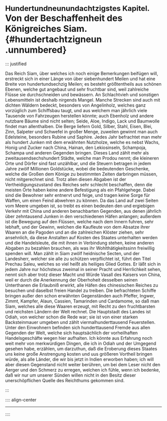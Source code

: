 # <small>Hundertundneunundachtzigstes Kapitel.</small><br />Von der Beschaffenheit des Königreiches Siam.{#hundertachtzigneun .unnumbered}

::: justified

Das Reich Siam, über welches ich noch einige Bemerkungen beifügen will,
erstreckt sich in einer Länge von über siebenhundert Meilen und hat eine Breite
von hundertundsechzig Meilen; es besteht größtentheils aus schönen Ebenen,
welche gut angebaut und sehr fruchtbar sind, weil zahlreiche Flüsse sie
durchschneiden und bewässern. An Schlachtvieh und sonstigen Lebensmitteln ist
deshalb nirgends Mangel. Manche Strecken sind auch mit dichten Wäldern bedeckt,
besonders von Angelinholz, welches ganz vorzüglich zum Schiffsbau taugt, und aus
welchem man jährlich viele Tausende von Fahrzeugen herstellen könnte; auch
Ebenholz und andere nutzbare Bäume sind nicht selten; Seide, Aloe, Indigo, Lack
und Baumwolle findet man allenthalben. Die Berge liefern Gold, Silber, Stahl,
Eisen, Blei, Zinn, Salpeter und Schwefel in großer Menge, zuweilen gewinnt man
auch Edelsteine, besonders Rubine und Saphire. Jedes Jahr befrachtet man mehr
als hundert Junken mit dem erwähnten Nutzholze, welche es nebst Wachs, Honig und
Zucker nach China, Hainan, den Lekiosinseln, Schampoja, Schampa und anderen
Gegenden bringen. Dieses Land zählt mehr als zweitausendsechshundert Städte,
welche man Prodou nennt; die kleineren Orte und Dörfer sind fast unzählbar, und
die Steuern betragen in jedem Jahre zwölf Millionen Goldstücke, wobei die
bedeutenden Geschenke, welche die Großen dem Könige zu bestimmten Zeiten
darbringen müssen, nicht mitgerechnet sind. Trotz allen diesen Abgaben ist der
Vertheidigungszustand des Reiches sehr schlecht beschaffen, denn die meisten
Orte haben keine andere Befestigung als ein Pfahlgehege. Dabei sind die Bewohner
sehr entnervt und feige, und tragen keine Sorge für Waffen, um einen Feind
abwehren zu können. Da das Land auf zwei Seiten vom Meere umgeben ist, so treibt
es einen bedeuten den und ergiebigen Verkehr mit China und anderen benachbarten
Gegenden, aus denen jährlich über zehntausend Junken in den verschiedenen Häfen
anlangen; außerdem ist die Bewegung auf den Flüssen, welche nach dem Innern
fuhren, sehr lebhaft, und der Gewinn, welchen die Kaufleute von dem Absatze
ihrer Waaren an die Pagoden und an die zahlreichen Klöster ziehen, sehr
ansehnlich, da diese Anstalten auf Kosten des Staates unterhalten werden und die
Handelsleute, die mit ihnen in Verbindung stehen, keine anderen Abgaben zu
bezahlen brauchen, als was ihr Wohlthätigkeitssinn freiwillig spenden will. Man
zählt in Siam zwölf heidnische Secten, und der Landesherr, welcher sie alle zu
schützen verpflichtet ist, führt den Titel Prechau Saleu, welches so viel heißt
als heiliges Glied Gottes. Er läßt sich in jedem Jahre nur höchsteus zweimal in
seiner Pracht und Herrlichkeit sehen, nennt sich aber trotz dieser Macht und
Würde Vasall des Kaisers von China, weil er durch die Anerkennung der Oberhoheit
desselben seinen Unterthanen die Erlaubniß erwirkt, alle Häfen des chinesischen
Reiches zu besuchen und daselbst freien Handel zu treiben. Die befrachteten
Schiffe bringen außer den schon erwähnten Gegenständen auch Pfeffer, Ingwer,
Zimmt, Kampfer, Alaun, Cassien, Tamarinden und Cardamome, so daß man Siam,
welches alle diese Waaren erzeugt, mit Recht zu den fruchtbarsten und reichsten
Ländern der Welt rechnet. Die Hauptstadt des Landes ist Odiah, von welcher schon
die Rede war; sie ist von einer starken Backsteinmauer umgeben und zählt
viermalhunderttausend Feuerstellen. Unter den Einwohnern befinden sich
hunderttausend Fremde aus allen Gegenden der Welt, welche sich hauptsächlich der
vorheilhaften Handelsgeschäfte wegen hier aufhalten. Ich könnte aus Erfahrung
noch weit mehr von merkwürdigen Dingen, die ich in Odiah und der Umgegend
gesehen habe, erzählen, um darzuthun, daß die Eroberung dieses Staates uns keine
große Anstrengung kosten und uus größeren Vortheil bringen würde, als alle
Länder, die wir bis jetzt in Indien erworben haben; ich will aber diesen
Gegenstand nicht weiter berühren, um bei dem Leser nicht den Aerger und den
Schmerz zu erregen, welchen ich fühle, wenn ich bedenke, daß wir nur um unserer
Sünden willen nicht in den Besitz dieser unerschöpflichen Quelle des Reichthums
gekommen sind.

:::

:::: align-center
****
::::
